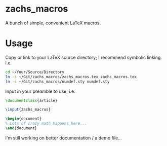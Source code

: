 # zachs_macros
A bunch of simple, convenient LaTeX macros.

# Usage
Copy or link to your LaTeX source directory; I recommend symbolic linking. I.e.

```bash
cd ~/Your/Source/Directory
ln -s ~/Git/zachs_macros/zachs_macros.tex zachs_macros.tex
ln -s ~/Git/zachs_macros/numdef.sty numdef.sty
```

Input in your preamble to use; i.e.

```latex
\documentclass{article}

\input{zachs_macros}

\begin{document}
% Lots of crazy math happens here...
\end{document}
```

I'm still working on better documentation / a demo file...
